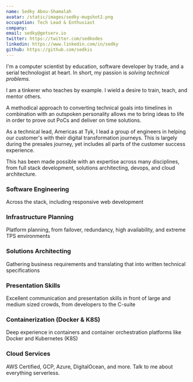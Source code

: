 ```yaml
---
name: Sedky Abou-Shamalah
avatar: /static/images/sedky-mugshot2.png
occupation: Tech Lead & Enthusiast
company:
email: sedky@getserv.io
twitter: https://twitter.com/sedkodes
linkedin: https://www.linkedin.com/in/sedky
github: https://github.com/sedkis
---
```


I'm a computer scientist by education, software developer by trade, and a serial technologist at heart. In short, my passion is _solving technical problems._

I am a tinkerer who teaches by example. I wield a desire to train, teach, and mentor others.

A methodical approach to converting technical goals into timelines in combination with an outspoken personality allows me to bring ideas to life in order to prove out PoCs and deliver on time solutions.

As a technical lead, Americas at Tyk, I lead a group of engineers in helping our customer's with their digital transformation journeys. This is largely during the presales journey, yet includes all parts of the customer success experience.

This has been made possible with an expertise across many disciplines, from full stack development, solutions architecting, devops, and cloud architecture.

<section>
<section class="colorlib-services" data-section="services">
    <div class="colorlib-narrow-content">
        <div class="row row-pt-md">
            <div class="col-md-4 text-center animate-box">
                <div class="services color-1">
                    <span class="icon">
                        <i class="icon-code-outline"></i>
                    </span>
                    <div class="desc">
                        <h3>Software Engineering</h3>
                        <p>Across the stack, including responsive web development</p>
                    </div>
                </div>
            </div>
            <div class="col-md-4 text-center animate-box">
                <div class="services color-2">
                    <span class="icon">
                        <i class="icon-data"></i>
                    </span>
                    <div class="desc">
                        <h3>Infrastructure Planning</h3>
                        <p>Platform planning, from failover, redundancy, high availability, and extreme TPS environments</p>
                    </div>
                </div>
            </div>
            <div class="col-md-4 text-center animate-box">
                <div class="services color-3">
                    <span class="icon">
                        <i class="icon-layers2"></i>
                    </span>
                    <div class="desc">
                        <h3>Solutions Architecting</h3>
                        <p>Gathering business requirements and translating that into written technical specifications</p>
                    </div>
                </div>
            </div>
            <div class="col-md-4 text-center animate-box">
                <div class="services color-4">
                    <span class="icon">
                        <i class="icon-user"></i>
                    </span>
                    <div class="desc">
                        <h3>Presentation Skills</h3>
                        <p>Excellent communication and presentation skills in front of large and medium sized crowds, from developers to the C-suite</p>
                    </div>
                </div>
            </div>
            <div class="col-md-4 text-center animate-box">
                <div class="services color-5">
                    <span class="icon">
                        <i class="icon-flow-merge"></i>
                    </span>
                    <div class="desc">
                        <h3>Containerization (Docker & K8S)</h3>
                        <p>Deep experience in containers and container orchestration platforms like Docker and Kubernetes (K8S)</p>
                    </div>
                </div>
            </div>
            <div class="col-md-4 text-center animate-box">
                <div class="services color-6">
                    <span class="icon">
                        <i class="icon-cloud4"></i>
                    </span>
                    <div class="desc">
                        <h3>Cloud Services</h3>
                        <p>AWS Certified, GCP, Azure, DigitalOcean, and more.  Talk to me about everything serverless.</p>
                    </div>
                </div>
            </div>
        </div>
    </div>
</section>

</section>

[1]: https://tyk.io
[2]: https://www.youtube.com/channel/UCXR-k7wwwhdovpXXkRitJ_g
[3]: https://github.com/sedkis
